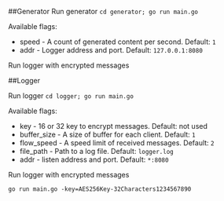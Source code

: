 ##Generator
Run generator `cd generator; go run main.go`

Available flags:
* speed - A count of generated content per second. Default: `1`
* addr - Logger address and port. Default: `127.0.0.1:8080`

Run logger with encrypted messages


##Logger

Run logger `cd logger; go run main.go`

Available flags:
* key - 16 or 32 key to encrypt messages. Default: not used
* buffer_size - A size of buffer for each client. Default: `1`
* flow_speed - A speed limit of received messages. Default: `2`
* file_path - Path to a log file. Default: `logger.log`
* addr - listen address and port. Default: `*:8080`

Run logger with encrypted messages

`go run main.go -key=AES256Key-32Characters1234567890`